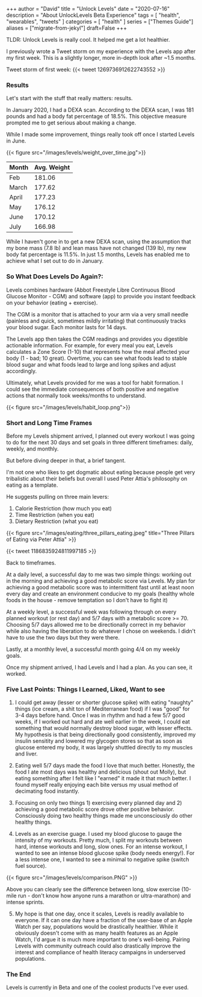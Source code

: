 +++
author = "David"
title = "Unlock Levels"
date = "2020-07-16"
description = "About UnlockLevels Beta Experience"
tags = [
    "health",
    "wearables",
    "tweets"
]
categories = [
    "health"
]
series = ["Themes Guide"]
aliases = ["migrate-from-jekyl"]
draft=False
+++

TLDR: Unlock Levels is really cool. It helped me get a lot healthier.

<!--more-->
I previously wrote a Tweet storm on my experience with the Levels app after my first week. This is a slightly longer, more in-depth look after ~1.5 months.

Tweet storm of first week:
{{< tweet 1269736912622743552 >}}

### Results

Let's start with the stuff that really matters: results.

In January 2020, I had a DEXA scan. According to the DEXA scan, I was 181 pounds and had a body fat percentage of 18.5%. This objective measure prompted me to get serious about making a change.

While I made some improvement, things really took off once I started Levels in June.

{{< figure src="/images/levels/weight_over_time.jpg">}}

   Month | Avg. Weight
--------|------
    Feb | 181.06
  March | 177.62
  April | 177.23
  May   | 176.12
  June  | 170.12
  July  | 166.98

While I haven't gone in to get a new DEXA scan, using the assumption that my bone mass (7.8 lb) and lean mass have not changed (139 lb), my new body fat percentage is 11.5%. In just 1.5 months, Levels has enabled me to achieve what I set out to do in January.


### So What Does Levels Do Again?:

Levels combines hardware (Abbot Freestyle Libre Continuous Blood Glucose Monitor - CGM) and software (app) to provide you instant feedback on your behavior (eating + exercise). 

The CGM is a monitor that is attached to your arm via a very small needle (painless and quick, sometimes mildly irritating) that continuously tracks your blood sugar. Each monitor lasts for 14 days.

The Levels app then takes the CGM readings and provides you digestible actionable information. For example, for every meal you eat, Levels calculates a Zone Score (1-10) that represents how the meal affected your body (1 - bad; 10 great). Overtime, you can see what foods lead to stable blood sugar and what foods lead to large and long spikes and adjust accordingly.

Ultimately, what Levels provided for me was a tool for habit formation. I could see the immediate consequences of both positive and negative actions that normally took weeks/months to understand.

{{< figure src="/images/levels/habit_loop.png">}}


### Short and Long Time Frames

Before my Levels shipment arrived, I planned out every workout I was going to do for the next 30 days and set goals in three different timeframes: daily, weekly, and monthly. 

But before diving deeper in that, a brief tangent. 

I'm not one who likes to get dogmatic about eating because people get very tribalistic about their beliefs but overall I used Peter Attia's philosophy on eating as a template.

He suggests pulling on three main levers:
1. Calorie Restriction (how much you eat)
2. Time Restriction (when you eat)
3. Dietary Restriction (what you eat)

{{< figure src="/images/eating/three_pillars_eating.jpeg" title="Three Pillars of Eating via Peter Attia" >}}

{{< tweet 1186835924811997185 >}}

Back to timeframes.

At a daily level, a successful day to me was two simple things: working out in the morning and achieving a good metabolic score via Levels. My plan for achieving a good metabolic score was to intermittent fast until at least noon every day and create an environment conducive to my goals (healthy whole foods in the house - remove temptation so I don't have to fight it)

At a weekly level, a successful week was following through on every planned workout (or rest day) and 5/7 days with a metabolic score >= 70. Choosing 5/7 days allowed me to be directionally correct in my behavior while also having the liberation to do whatever I chose on weekends. I didn't have to use the two days but they were there.

Lastly, at a monthly level, a successful month going 4/4 on my weekly goals.

Once my shipment arrived, I had Levels and I had a plan. As you can see, it worked.

### Five Last Points: Things I Learned, Liked, Want to see

1. I could get away (lesser or shorter glucose spike) with eating "naughty" things (ice cream, a shit ton of Mediterranean food) if I was "good" for 3-4 days before hand. Once I was in rhythm and had a few 5/7 good weeks, if I worked out hard and ate well earlier in the week, I could eat something that would normally destroy blood sugar, with lesser effects. My hypothesis is that being directionally good consistently, improved my insulin sensitity and lowered my glycogen stores so that as soon as glucose entered my body, it was largely shuttled directly to my muscles and liver.

2. Eating well 5/7 days made the food I love that much better. Honestly, the food I ate most days was healthy and delicious (shout out Molly), but eating something after I felt like I "earned" it made it that much better. I found myself really enjoying each bite versus my usual method of decimating food instantly.


3. Focusing on only two things 1) exercising every planned day and 2) achieving a good metabolic score drove other positive behavior. Consciously doing two healthy things made me unconsciously do other healthy things.

4. Levels as an exercise guage. I used my blood glucose to gauge the intensity of my workouts. Pretty much, I split my workouts between hard, intense workouts and long, slow ones. For an intense workout, I wanted to see an intense blood glucose spike (body needs energy!). For a less intense one, I wanted to see a minimal to negative spike (switch fuel source).

{{< figure src="/images/levels/comparison.PNG" >}}

Above you can clearly see the difference between long, slow exercise (10-mile run - don't know how anyone runs a marathon or ultra-marathon) and intense sprints.

5. My hope is that one day, once it scales, Levels is readily available to everyone. If it can one day have a fraction of the user-base of an Apple Watch per say, populations would be drastically healthier. While it obviously doesn't come with as many health features as an Apple Watch, I'd argue it is much more important to one's well-being. Pairing Levels with community outreach could also drastically improve the interest and compliance of health literacy campaigns in underserved populations.

### The End
Levels is currently in Beta and one of the coolest products I've ever used.